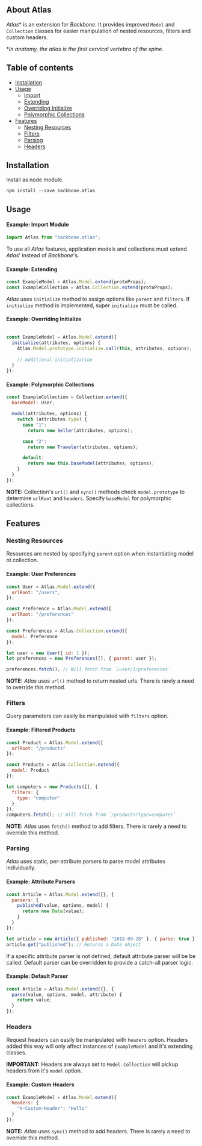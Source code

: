 ## About Atlas

_Atlas_* is an extension for _Backbone_. It provides improved `Model` and `Collection` classes for
easier manipulation of nested resources, filters and custom headers.

*_In anatomy, the atlas is the first cervical vertebra of the spine._

## Table of contents
- [ Installation ](#installation)
- [ Usage ](#usage)
  - [ Import ](#example-import-module)
  - [ Extending ](#example-extending)
  - [ Overriding Initialize ](#example-overriding-initialize)
  - [ Polymorphic Collections ](#example-polymorphic-collections)
- [ Features ](#features)
  - [ Nesting Resources ](#nesting-resources)
  - [ Filters ](#filters)
  - [ Parsing ](#parsing)
  - [ Headers ](#headers)

## Installation

Install as node module.
```npm
npm install --save backbone.atlas
```

## Usage

#### Example: Import Module
```javascript
import Atlas from "backbone.atlas";
``` 

To use all _Atlas_ features, application models and collections must extend _Atlas_' instead of _Backbone_'s.

#### Example: Extending

```javascript
const ExampleModel = Atlas.Model.extend(protoProps);
const ExampleCollection = Atlas.Collection.extend(protoProps);
```

_Atlas_ uses `initialize` method to assign options like `parent` and `filters`. If `initialize` method is implemented,
super `initialize` must be called.

#### Example: Overriding Initialize

```javascript

const ExampleModel = Atlas.Model.extend({
  initialize(attributes, options) {
    Atlas.Model.prototype.initialize.call(this, attributes, options);
      
    // Additional initialization
  }
});
```

#### Example: Polymorphic Collections

```javascript
const ExampleCollection = Collection.extend({
  baseModel: User,

  model(attributes, options) {
    switch (attributes.type) {
      case "1":
        return new Seller(attributes, options);

      case "2":
        return new Traveler(attributes, options);

      default:
        return new this.baseModel(attributes, options);
    }
  }
});
```

**NOTE:** Collection's `url()` and `sync()` methods check `model.prototype` to determine `urlRoot` and `headers`. Specify `baseModel` for polymorphic collections.

## Features

### Nesting Resources

Resources are nested by specifying `parent` option when instantiating model ot collection.

#### Example: User Preferences

```javascript
const User = Atlas.Model.extend({
  urlRoot: "/users",
});

const Preference = Atlas.Model.extend({
  urlRoot: "/preferences"
});

const Preferences = Atlas.Collection.extend({
  model: Preference
});

let user = new User({ id: 1 });
let preferences = new Preferences([], { parent: user });

preferences.fetch(); // Will fetch from `/user/1/preferences`
```
**NOTE:** _Atlas_ uses `url()` method to return nested urls. There is rarely a need to override this method.

### Filters

Query parameters can easily be manipulated with `filters` option.

#### Example: Filtered Products

```javascript
const Product = Atlas.Model.extend({
  urlRoot: "/products"
});

const Products = Atlas.Collection.extend({
  model: Product
});

let computers = new Products([], {
  filters: {
    type: "computer"
  }
});
computers.fetch(); // Will fetch from `/products?type=computer`
```
**NOTE:** _Atlas_ uses `fetch()` method to add filters. There is rarely a need to override this method.

### Parsing

_Atlas_ uses static, per-attribute parsers to parse model attributes individually.

#### Example: Attribute Parsers

```javascript
const Article = Atlas.Model.extend({}, {
  parsers: {
    published(value, options, model) {
      return new Date(value);
    }
  }
});

let article = new Article({ published: "2018-09-28" }, { parse: true });
article.get("published"); // Returns a Date object
```

If a specific attribute parser is not defined, default attribute parser will be be called.
Default parser can be overridden to provide a catch-all parser logic.

#### Example: Default Parser

```javascript
const Article = Atlas.Model.extend({}, {
  parse(value, options, model, attribute) {
    return value;
  }
});
```

### Headers

Request headers can easily be manipulated with `headers` option.
Headers added this way will only affect instances of `ExampleModel` and it's extending classes.

**IMPORTANT:** Headers are always set to `Model`. `Collection` will pickup headers from it's `model` option.

#### Example: Custom Headers

```javascript
const ExampleModel = Atlas.Model.extend({
  headers: {
    "X-Custom-Header": "Hello"
  }
});
```
**NOTE:** _Atlas_ uses `sync()` method to add headers. There is rarely a need to override this method.